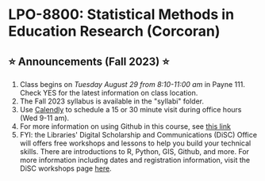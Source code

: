 # LPO-8800: Statistical Methods in Education Research (Corcoran)

## <span>&#11088;</span> Announcements (Fall 2023) <span>&#11088;</span>
[//]: # (Note the star emoji is generated from html code. Another option is the markdown code :star: but this does not render in html)


1. Class begins on *Tuesday August 29 from 8:10-11:00 am* in Payne 111. Check YES for the latest information on class location.
2. The Fall 2023 syllabus is available in the "syllabi" folder.
3. Use [Calendly](https://calendly.com/sean-p-corcoran) to schedule a 15 or 30 minute visit during office hours (Wed 9-11 am).
4. For more information on using Github in this course, see [this link](https://github.com/spcorcor18/LPO-8800/blob/main/using%20github.md)
5. FYI: the Libraries' Digital Scholarship and Communications (DiSC) Office will offers free workshops and lessons to help you build your technical skills. There are introductions to R, Python, GIS, Github, and more. For more information including dates and registration information, visit the DiSC workshops page [here](https://www.library.vanderbilt.edu/disc/workshops/).


